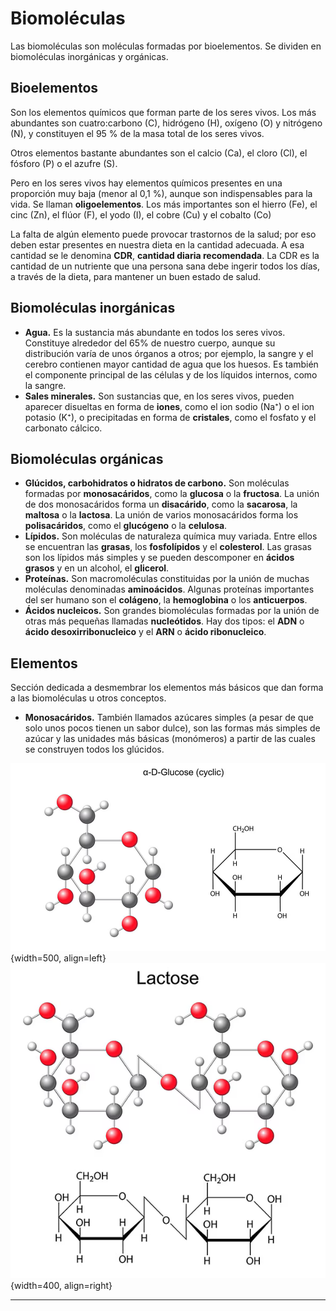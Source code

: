 # Biomoléculas

Las biomoléculas son moléculas formadas por bioelementos. Se dividen en biomoléculas inorgánicas y orgánicas.

## Bioelementos

Son los elementos químicos que forman parte de los seres vivos. Los más abundantes son cuatro:carbono (C), hidrógeno (H), oxígeno (O) y nitrógeno (N), y constituyen el 95 % de la masa total de los seres vivos.

Otros elementos bastante abundantes son el calcio (Ca), el cloro (Cl), el fósforo (P) o el azufre (S).

Pero en los seres vivos hay elementos químicos presentes en una proporción muy baja (menor al 0,1 %), aunque son indispensables para la vida. Se llaman **oligoelementos**. Los más importantes son el hierro (Fe), el cinc (Zn), el flúor (F), el yodo (I), el cobre (Cu) y el cobalto (Co)

La falta de algún elemento puede provocar trastornos de la salud; por eso deben estar presentes en nuestra dieta en la cantidad adecuada. A esa cantidad se le denomina **CDR**, **cantidad diaria recomendada**. La CDR es la cantidad de un nutriente que una persona sana debe ingerir todos los días, a través de la dieta, para mantener un buen estado de salud.

## Biomoléculas inorgánicas

* **Agua.** Es la sustancia más abundante en todos los seres vivos. Constituye alrededor del 65% de nuestro cuerpo, aunque su distribución varía de unos órganos a otros; por ejemplo, la sangre y el cerebro contienen mayor cantidad de agua que los huesos. Es también el componente principal de las células y de los líquidos internos, como la sangre.
* **Sales minerales.** Son sustancias que, en los seres vivos, pueden aparecer disueltas en forma de **iones**, como el ion sodio (Na⁺) o el ion potasio (K⁺), o precipitadas en forma de **cristales**, como el fosfato y el carbonato cálcico.

## Biomoléculas orgánicas

* **Glúcidos, carbohidratos o hidratos de carbono.** Son moléculas formadas por **monosacáridos**, como la **glucosa** o la **fructosa**. La unión de dos monosacáridos forma un **disacárido**, como la **sacarosa**, la **maltosa** o la **lactosa**. La unión de varios monosacáridos forma los **polisacáridos**, como el **glucógeno** o la **celulosa**.
* **Lípidos.** Son moléculas de naturaleza química muy variada. Entre ellos se encuentran las **grasas**, los **fosfolípidos** y el **colesterol**. Las grasas son los lípidos más simples y se pueden descomponer en **ácidos grasos** y en un alcohol, el **glicerol**.
* **Proteínas.** Son macromoléculas constituidas por la unión de muchas moléculas denominadas **aminoácidos**. Algunas proteínas importantes del ser humano son el **colágeno**, la **hemoglobina** o los **anticuerpos**.
* **Ácidos nucleicos.** Son grandes biomoléculas formadas por la unión de otras más pequeñas llamadas **nucleótidos**. Hay dos tipos: el **ADN** o **ácido desoxirribonucleico** y el **ARN** o **ácido ribonucleico**.

## Elementos

Sección dedicada a desmembrar los elementos más básicos que dan forma a las biomoléculas u otros conceptos.

* **Monosacáridos.** También llamados azúcares simples (a pesar de que solo unos pocos tienen un sabor dulce), son las formas más simples de azúcar y las unidades más básicas (monómeros) a partir de las cuales se construyen todos los glúcidos.

![glucose.png](../img/glucose.png "Monosacárido"){width=500, align=left}
![lactose.png](../img/lactose.png "Disacárido"){width=400, align=right}

---